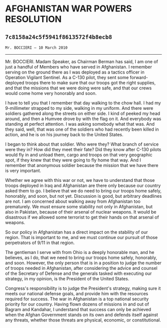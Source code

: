 # AFGHANISTAN WAR POWERS RESOLUTION
## `7c8158a24c5f5941f8613572f4b8ecb8`
`Mr. BOCCIERI — 10 March 2010`

---


Mr. BOCCIERI. Madam Speaker, as Chairman Berman has said, I am one of 
just a handful of Members who have served in Afghanistan. I remember 
serving on the ground there as I was deployed as a tactics officer in 
Operation Vigilant Sentinel. As a C-130 pilot, they sent some forward-
deployed troops there to make sure that our troops got the right 
supplies, and that the missions that we were doing were safe, and that 
our crews would come home very honorably and soon.

I have to tell you that I remember that day walking to the chow hall. 
I had my 9-millimeter strapped to my side, walking in my uniform. And 
there were soldiers gathered along the streets on either side. I kind 
of peeked my head around, and then a Humvee drove by with the flag on 
it. And everybody was standing at perfect attention. I was asking 
somebody what that was. And they said, well, that was one of the 
soldiers who had recently been killed in action, and he is on his 
journey back to the United States.

I began to think about that soldier. Who were they? What branch of 
service were they in? How did they meet their fate? Did they know after 
C-130 pilots would fly in and unload them, cargo and troops on that 
very geographic spot, if they knew that they were going to fly home 
that way. And I remember that anonymous soldier because the mission 
that we have there is very important.



Whether we agree with this war or not, we have to understand that 
those troops deployed in Iraq and Afghanistan are there only because 
our country asked them to go. I believe that we do need to bring our 
troops home safely, honorably, and soon, but not yet. Discussion is 
good, but arbitrary deadlines are not. I am concerned about walking 
away from Afghanistan too prematurely. We must ensure some stability 
not only in Afghanistan, but also in Pakistan, because of their arsenal 
of nuclear weapons. It would be disastrous if we allowed some terrorist 
to get their hands on that arsenal of weapons.

So our policy in Afghanistan has a direct impact on the stability of 
our region. That is important to me, and we must continue our pursuit 
of those perpetrators of 9/11 in that region.

The gentleman I serve with from Ohio is a deeply honorable man, and 
he believes, as I do, that we need to bring our troops home safely, 
honorably, and soon. However, the only person that is in a position to 
judge the number of troops needed in Afghanistan, after considering the 
advice and counsel of the Secretary of Defense and the generals tasked 
with executing our strategy, in my opinion, is the President of the 
United States.

Congress's responsibility is to judge the President's strategy, 
making sure it meets our national defense goals, and provide him with 
the resources required for success. The war in Afghanistan is a top 
national security priority for our country. Having flown dozens of 
missions in and out of Bagram and Kandahar, I understand that success 
can only be achieved when the Afghan Government stands on its own and 
defends itself against any threats, whether those threats are physical, 
economic, or constitutional.